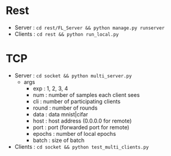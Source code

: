 # Rest
* Server : ```cd rest/FL_Server && python manage.py runserver```
* Clients : ```cd rest && python run_local.py```

# TCP
* Server :  ```cd socket && python multi_server.py```
    * args
        * exp : 1, 2, 3, 4
        * num : number of samples each client sees
        * cli : number of participating clients
        * round : number of rounds
        * data : data mnist|cifar
        * host : host address (0.0.0.0 for remote)
        * port : port (forwarded port for remote)
        * epochs : number of local epochs
        * batch : size of batch
* Clients : ```cd socket && python test_multi_clients.py```
